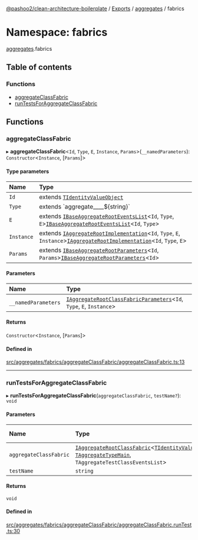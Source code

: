 [@pashoo2/clean-architecture-boilerplate](../README.md) / [Exports](../modules.md) / [aggregates](aggregates.md) / fabrics

# Namespace: fabrics

[aggregates](aggregates.md).fabrics

## Table of contents

### Functions

- [aggregateClassFabric](aggregates.fabrics.md#aggregateclassfabric)
- [runTestsForAggregateClassFabric](aggregates.fabrics.md#runtestsforaggregateclassfabric)

## Functions

### aggregateClassFabric

▸ **aggregateClassFabric**<`Id`, `Type`, `E`, `Instance`, `Params`\>(`__namedParameters`): `Constructor`<`Instance`, [`Params`]\>

#### Type parameters

| Name | Type |
| :------ | :------ |
| `Id` | extends [`TIdentityValueObject`](valueobject.interfaces.md#tidentityvalueobject) |
| `Type` | extends \`aggregate\_\_\_\_${string}\` |
| `E` | extends [`IBaseAggregateRootEventsList`](../interfaces/aggregates.interfaces.ibaseaggregaterooteventslist.md)<`Id`, `Type`, `E`\>[`IBaseAggregateRootEventsList`](../interfaces/aggregates.interfaces.ibaseaggregaterooteventslist.md)<`Id`, `Type`\> |
| `Instance` | extends [`IAggregateRootImplementation`](../interfaces/aggregates.interfaces.iaggregaterootimplementation.md)<`Id`, `Type`, `E`, `Instance`\>[`IAggregateRootImplementation`](../interfaces/aggregates.interfaces.iaggregaterootimplementation.md)<`Id`, `Type`, `E`\> |
| `Params` | extends [`IBaseAggregateRootParameters`](../interfaces/aggregates.interfaces.ibaseaggregaterootparameters.md)<`Id`, `Params`\>[`IBaseAggregateRootParameters`](../interfaces/aggregates.interfaces.ibaseaggregaterootparameters.md)<`Id`\> |

#### Parameters

| Name | Type |
| :------ | :------ |
| `__namedParameters` | [`IAggregateRootClassFabricParameters`](../interfaces/aggregates.interfaces.iaggregaterootclassfabricparameters.md)<`Id`, `Type`, `E`, `Instance`\> |

#### Returns

`Constructor`<`Instance`, [`Params`]\>

#### Defined in

[src/aggregates/fabrics/aggregateClassFabric/aggregateClassFabric.ts:13](https://github.com/pashoo2/clean-architecture-boilerplate/blob/5d0a725/src/aggregates/fabrics/aggregateClassFabric/aggregateClassFabric.ts#L13)

___

### runTestsForAggregateClassFabric

▸ **runTestsForAggregateClassFabric**(`aggregateClassFabric`, `testName?`): `void`

#### Parameters

| Name | Type | Default value |
| :------ | :------ | :------ |
| `aggregateClassFabric` | [`IAggregateRootClassFabric`](../interfaces/aggregates.interfaces.iaggregaterootclassfabric.md)<[`TIdentityValueObject`](valueobject.interfaces.md#tidentityvalueobject), [`TAggregateTypeMain`](aggregates.interfaces.md#taggregatetypemain), `TAggregateTestClassEventsList`\> | `undefined` |
| `testName` | `string` | `''` |

#### Returns

`void`

#### Defined in

[src/aggregates/fabrics/aggregateClassFabric/aggregateClassFabric.runTest.ts:30](https://github.com/pashoo2/clean-architecture-boilerplate/blob/5d0a725/src/aggregates/fabrics/aggregateClassFabric/aggregateClassFabric.runTest.ts#L30)
